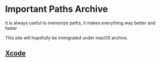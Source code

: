 # Important Paths Archive
It is always useful to memorize paths, it makes everything way better and faster

This site will hopefully be immigrated under macOS archive.

## [Xcode](/paths/xcode/)

